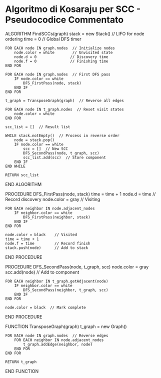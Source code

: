 # Algoritmo di Kosaraju per SCC - Pseudocodice Commentato
ALGORITHM FindSCCs(graph)
    stack = new Stack()  // LIFO for node ordering
    time = 0             // Global DFS timer
    
    FOR EACH node IN graph.nodes  // Initialize nodes
        node.color = white        // Unvisited state
        node.d = 0               // Discovery time
        node.f = 0               // Finishing time
    END FOR
    
    FOR EACH node IN graph.nodes  // First DFS pass
        IF node.color == white
            DFS_FirstPass(node, stack)
        END IF
    END FOR
    
    t_graph = TransposeGraph(graph)  // Reverse all edges
    
    FOR EACH node IN t_graph.nodes  // Reset visit states
        node.color = white
    END FOR
    
    scc_list = []  // Result list
    
    WHILE stack.notEmpty()  // Process in reverse order
        node = stack.pop()
        IF node.color == white
            scc = []  // New SCC
            DFS_SecondPass(node, t_graph, scc)
            scc_list.add(scc)  // Store component
        END IF
    END WHILE
    
    RETURN scc_list
END ALGORITHM

PROCEDURE DFS_FirstPass(node, stack)
    time = time + 1
    node.d = time         // Record discovery
    node.color = gray     // Visiting
    
    FOR EACH neighbor IN node.adjacent_nodes
        IF neighbor.color == white
            DFS_FirstPass(neighbor, stack)
        END IF
    END FOR
    
    node.color = black    // Visited
    time = time + 1
    node.f = time         // Record finish
    stack.push(node)      // Add to stack
END PROCEDURE

PROCEDURE DFS_SecondPass(node, t_graph, scc)
    node.color = gray
    scc.add(node)  // Add to component
    
    FOR EACH neighbor IN t_graph.getAdjacent(node)
        IF neighbor.color == white
            DFS_SecondPass(neighbor, t_graph, scc)
        END IF
    END FOR
    
    node.color = black  // Mark complete
END PROCEDURE

FUNCTION TransposeGraph(graph)
    t_graph = new Graph()
    
    FOR EACH node IN graph.nodes  // Reverse edges
        FOR EACH neighbor IN node.adjacent_nodes
            t_graph.addEdge(neighbor, node)
        END FOR
    END FOR
    
    RETURN t_graph
END FUNCTION